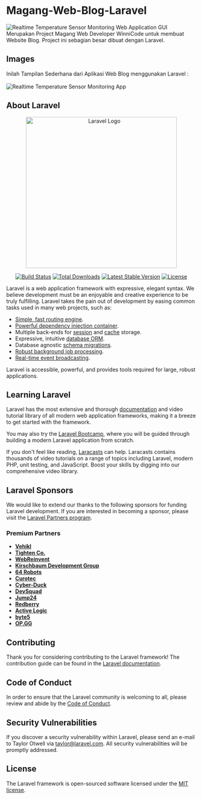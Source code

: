 # Magang-Web-Blog-Laravel

![Realtime Temperature Sensor Monitoring Web Application GUI](/images/)
Merupakan Project Magang Web Developer WinniCode untuk membuat Website Blog. Project ini sebagian besar dibuat dengan Laravel.

## Images

Inilah Tampilan Sederhana dari Aplikasi Web Blog menggunakan Laravel :
\
\
![Realtime Temperature Sensor Monitoring App](./images/realtime-temperature-sensor-monitoring-webdev.jpg)

## About Laravel

<p align="center"><a href="https://laravel.com" target="_blank"><img src="https://raw.githubusercontent.com/laravel/art/master/logo-lockup/5%20SVG/2%20CMYK/1%20Full%20Color/laravel-logolockup-cmyk-red.svg" width="400" alt="Laravel Logo"></a></p>

<p align="center">
<a href="https://github.com/laravel/framework/actions"><img src="https://github.com/laravel/framework/workflows/tests/badge.svg" alt="Build Status"></a>
<a href="https://packagist.org/packages/laravel/framework"><img src="https://img.shields.io/packagist/dt/laravel/framework" alt="Total Downloads"></a>
<a href="https://packagist.org/packages/laravel/framework"><img src="https://img.shields.io/packagist/v/laravel/framework" alt="Latest Stable Version"></a>
<a href="https://packagist.org/packages/laravel/framework"><img src="https://img.shields.io/packagist/l/laravel/framework" alt="License"></a>
</p>

Laravel is a web application framework with expressive, elegant syntax. We believe development must be an enjoyable and creative experience to be truly fulfilling. Laravel takes the pain out of development by easing common tasks used in many web projects, such as:

- [Simple, fast routing engine](https://laravel.com/docs/routing).
- [Powerful dependency injection container](https://laravel.com/docs/container).
- Multiple back-ends for [session](https://laravel.com/docs/session) and [cache](https://laravel.com/docs/cache) storage.
- Expressive, intuitive [database ORM](https://laravel.com/docs/eloquent).
- Database agnostic [schema migrations](https://laravel.com/docs/migrations).
- [Robust background job processing](https://laravel.com/docs/queues).
- [Real-time event broadcasting](https://laravel.com/docs/broadcasting).

Laravel is accessible, powerful, and provides tools required for large, robust applications.

## Learning Laravel

Laravel has the most extensive and thorough [documentation](https://laravel.com/docs) and video tutorial library of all modern web application frameworks, making it a breeze to get started with the framework.

You may also try the [Laravel Bootcamp](https://bootcamp.laravel.com), where you will be guided through building a modern Laravel application from scratch.

If you don't feel like reading, [Laracasts](https://laracasts.com) can help. Laracasts contains thousands of video tutorials on a range of topics including Laravel, modern PHP, unit testing, and JavaScript. Boost your skills by digging into our comprehensive video library.

## Laravel Sponsors

We would like to extend our thanks to the following sponsors for funding Laravel development. If you are interested in becoming a sponsor, please visit the [Laravel Partners program](https://partners.laravel.com).

### Premium Partners

- **[Vehikl](https://vehikl.com/)**
- **[Tighten Co.](https://tighten.co)**
- **[WebReinvent](https://webreinvent.com/)**
- **[Kirschbaum Development Group](https://kirschbaumdevelopment.com)**
- **[64 Robots](https://64robots.com)**
- **[Curotec](https://www.curotec.com/services/technologies/laravel/)**
- **[Cyber-Duck](https://cyber-duck.co.uk)**
- **[DevSquad](https://devsquad.com/hire-laravel-developers)**
- **[Jump24](https://jump24.co.uk)**
- **[Redberry](https://redberry.international/laravel/)**
- **[Active Logic](https://activelogic.com)**
- **[byte5](https://byte5.de)**
- **[OP.GG](https://op.gg)**

## Contributing

Thank you for considering contributing to the Laravel framework! The contribution guide can be found in the [Laravel documentation](https://laravel.com/docs/contributions).

## Code of Conduct

In order to ensure that the Laravel community is welcoming to all, please review and abide by the [Code of Conduct](https://laravel.com/docs/contributions#code-of-conduct).

## Security Vulnerabilities

If you discover a security vulnerability within Laravel, please send an e-mail to Taylor Otwell via [taylor@laravel.com](mailto:taylor@laravel.com). All security vulnerabilities will be promptly addressed.

## License

The Laravel framework is open-sourced software licensed under the [MIT license](https://opensource.org/licenses/MIT).

<!-- ## Description

**1. [Project Realtime Temperature Sensor GUI](./realtime-temperature-sensor-gui)**

Merupakan Project Aplikasi Monitoring Sensor Suhu Sederhana yang terdiri dari:
- HTML
- CSS
- JavaScript
- Bootstrap
- jQuery

**2. [Project Realtime Temperature Sensor GUI Node.js](./realtime-temperature-sensor-gui-node)**

Merupakan Lanjutan dari Project Aplikasi Monitoring Sensor Suhu Sederhana (yang di Nomor 1) yang menggunakan Framework Node.js. Untuk Project ini, melakukan Update Data secara Realtime menggunakan WebSockets, dan Server-nya menggunakan JavaScript.

Steps :
1. Persiapan Project

Pertama, buatlah direktori baru untuk proyek Anda dan masuk ke dalamnya :

> mkdir realtime-temperature-sensor
> cd realtime-temperature-sensor

Kedua, Inisialisasikan proyek Node.js dan buat file package.json dengan menjalankan perintah :

> npm init -y

2. Install Package yang Diperlukan

> npm install express http socket.io

**3. [Project Realtime Temperature Sensor GUI Laravel](./realtime-temperature-sensor-gui-laravel)**

Merupakan Lanjutan dari Project Aplikasi Monitoring Sensor Suhu Sederhana (yang di Nomor 1) yang menggunakan Framework Laravel. Untuk Project ini, melakukan Update Data secara Realtime menggunakan WebSockets, dan Server-nya menggunakan PHP.

Untuk melihat Kode Program sebelumnya, silakan [lihat di sini](https://github.com/inzaghipa1709/UTS-Webdev). -->

